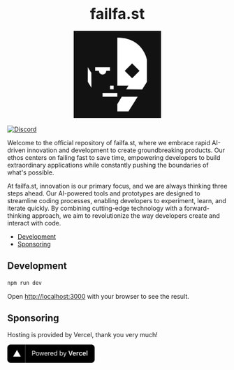 <h1 align="center"><big>failfa.st</big></h1>

<p align="center"><img src="assets/logo.png" alt="logo" width="200"/></p>

[![Discord](https://img.shields.io/discord/1091306623819059300?color=7289da&label=Discord&logo=discord&logoColor=fff&style=for-the-badge)](https://discord.com/invite/m3TBB9XEkb)

Welcome to the official repository of failfa.st, where we embrace rapid AI-driven innovation and
development to create groundbreaking products. Our ethos centers on failing fast to save time,
empowering developers to build extraordinary applications while constantly pushing the boundaries of
what's possible.

At failfa.st, innovation is our primary focus, and we are always thinking three steps ahead. Our
AI-powered tools and prototypes are designed to streamline coding processes, enabling developers to
experiment, learn, and iterate quickly. By combining cutting-edge technology with a forward-thinking
approach, we aim to revolutionize the way developers create and interact with code.

<!-- toc -->

- [Development](#development)
- [Sponsoring](#sponsoring)

<!-- tocstop -->

## Development

```bash
npm run dev
```

Open [http://localhost:3000](http://localhost:3000) with your browser to see the result.

## Sponsoring

Hosting is provided by Vercel, thank you very much! 

<a href="https://vercel.com?utm_source=failfast&utm_campaign=oss"><img src="public/img/powered-by-vercel.svg" alt="powered by vercel" width="200"/></a>
